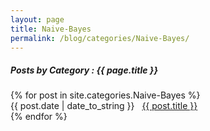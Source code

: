 ```yaml
---
layout: page
title: Naive-Bayes
permalink: /blog/categories/Naive-Bayes/
---
```


<h5> Posts by Category : {{ page.title }} </h5>

<div class="card">
{% for post in site.categories.Naive-Bayes %}
    <div class="category-posts"><span>{{ post.date | date_to_string }}</span> &nbsp; <a href="{{ post.url }}">{{ post.title }}</a></div>
{% endfor %}
</div>